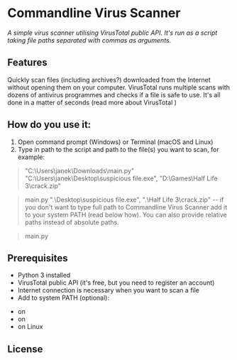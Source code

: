 # Commandline Virus Scanner
_A simple virus scanner utilising VirusTotal public API. It's run as a script taking file paths separated with commas as arguments._

## Features
Quickly scan files (including archives?) downloaded from the Internet without opening them on your computer. VirusTotal runs multiple scans with dozens of antivirus programmes and checks if a file is safe to use. It's all done in a matter of seconds (read more about VirusTotal <VirusTotal link>)

## How do you use it:
1. Open command prompt (Windows) or Terminal (macOS and Linux)
2. Type in path to the script and path to the file(s) you want to scan, for example:
> "C:\Users\janek\Downloads\main.py" "C:\Users\janek\Desktop\suspicious file.exe", "D:\Games\Half Life 3\crack.zip"

> main.py ".\Desktop\suspicious file.exe", ".\Half Life 3\crack.zip" -- if you don't want to type full path to Commandline Virus Scanner add it to your system PATH (read below how). You can also provide relative paths instead of absolute paths.

> main.py <drag and drop file you want to scan here>

## Prerequisites 
* Python 3 installed
* VirusTotal public API (it's free, but you need to register an account)
* Internet connection is necessary when you want to scan a file
* Add <scrypt name> to system PATH (optional):
- on <link Windows>
- on <link macOS>
- on Linux

## License
